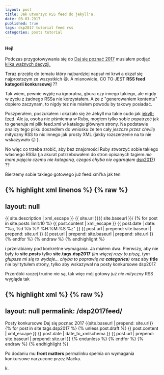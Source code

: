 ```yaml
---
layout: post
title: Jak utworzyc RSS feed do jekyll'a.
date: 03-03-2017
published: true
tags: dsp2017 tutorial feed rss
categories: posts tutorial
---
```


#### Hej!

Podczas przygotowywania się do [Daj się poznać 2017](http://dajsiepoznac.pl/) musiałem podjąć [kilka ważnych decyzji.]()

Teraz przejdę do tematu który najbardziej napsuł mi krwi a okzał się najprostszym ze wszystkich :smile:. A mianowicie, CO TO JEST **RSS feed kategorii konkursowej** ??<!--more-->

Tak wiem, pewnie wyjdę na ignoratna, gbura czy innego takiego, ale nigdy w życiu z żadnego RSSa nie korzystałem. A że z "generowaniem kontentu" dopiero zaczynam, to nigdy tez nie miałem powodu by takowy posiadać. 

Poszperałem, poszukałem i okazało się że Jekyll ma takie cudo jak [jekyll-feed](https://github.com/jekyll/jekyll-feed). Ale ja, osoba nie piśmienna w Ruby, mogłem tylko sobie popatrzeć jak to generuje mi plik feed.xml w katalogu głównym strony. Na podstawie analizy tego pliku doszedłem do wniosku że ten cały _jeszcze przez chwilę_ mityczny RSS to nic innego jak prosty XML (jakby rozszerzenie na to nie wskazywało :confused: ).

No więc co trzeba zrobić, aby bez znajomości Ruby stworzyć sobie takiego własnego RSSa (ja akurat potrzebowałem do stron opisanych tagiem _nie mam pojęcia czemu nie kategorią, czegoś chyba nie ogarnąłem_ [dsp2017]({{site.url}}/dsp2017/)) ??

Bierzemy sobie takiego gotowego już feed.xml'ka jak ten

{% highlight xml linenos %}
{% raw %}
---
layout: null
---
<?xml version="1.0" encoding="UTF-8"?>
<rss version="2.0" xmlns:atom="http://www.w3.org/2005/Atom">
  <channel>
    <title>{{ site.title | xml_escape }}</title>
    <description>{{ site.description | xml_escape }}</description>
    <link>{{ site.url }}{{ site.baseurl }}/</link>
    <atom:link href="{{ "/feed.xml" | prepend: site.baseurl | prepend: site.url }}" rel="self" type="application/rss+xml" />
    {% for post in site.posts limit:10 %}
      <item>
        <title>{{ post.title | xml_escape }}</title>
        <description>{{ post.content | xml_escape }}</description>
        <pubDate>{{ post.date | date: "%a, %d %b %Y %H:%M:%S %z" }}</pubDate>
        <link>{{ post.url | prepend: site.baseurl | prepend: site.url }}</link>
        <guid isPermaLink="true">{{ post.url | prepend: site.baseurl | prepend: site.url }}</guid>
      </item>
    {% endfor %}
  </channel>
</rss>
{% endraw %}
{% endhighlight %}

i przerabiamy pod konkretne wymagania. Ja miałem dwa. Pierwszy, aby nie były to **site.posts** tylko **site.tags.dsp2017** _(im więcej razy to piszę, tym głupsze mi się to wydaje... chyba to poprawię na **categories**)_ oraz aby **title** nie był tytułem strony, tylko aby wskazywał na posty konkursowe dsp2017.

Przeróbki raczej trudne nie są, tak więc mój gotowy _już nie mityczny_ RSS wygląda tak

{% highlight xml %}
 {% raw %}
  ---
  layout: null
  permalink: /dsp2017feed/
  ---
  <?xml version="1.0" encoding="utf-8"?>
  <rss version="2.0" xmlns:atom="http://www.w3.org/2005/Atom">
    <channel>
      <title>DSP2017 Posts</title>
      <description>Posty konkursowe Daj się poznac 2017</description>
      <link>{{site.baseurl | prepend: site.url}}</link>
      {% for post in site.tags.dsp2017 %}
        {% unless post.draft %}
          <item>
            <title>{{ post.title | xml_escape }}</title>
            <description>{{ post.content | xml_escape }}</description>
            <pubDate>{{ post.date | date_to_xmlschema }}</pubDate>
            <link>{{ post.url | prepend: site.baseurl | prepend: site.url }}</link>
          </item>
        {% endunless %}
      {% endfor %}
    </channel>
  </rss>
  {% endraw %}
{% endhighlight %}

Po dodaniu mu **front matters** permalinku spełnia on wymagania konkursowe narzucone przez Maćka.

k.
